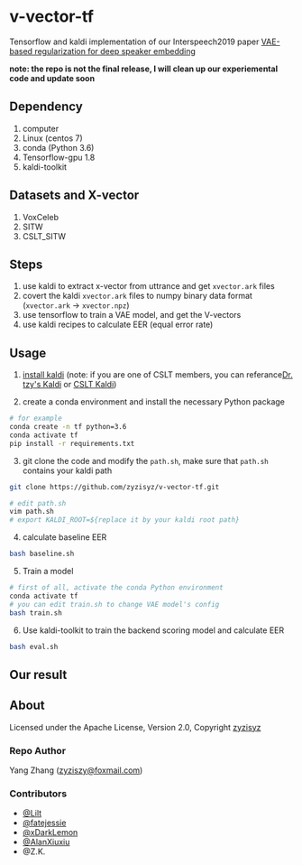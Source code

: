 # v-vector-tf

Tensorflow and kaldi implementation of our Interspeech2019 paper [VAE-based regularization for deep speaker embedding](https://github.com/zyzisyz/v-vector-tf/raw/master/paper.pdf)

**note: the repo is not the final release, I will clean up our experiemental code and update soon**

## Dependency

1. computer
2. Linux (centos 7)
3. conda (Python 3.6)
4. Tensorflow-gpu 1.8
5. kaldi-toolkit

## Datasets and X-vector

1. VoxCeleb
2. SITW
3. CSLT_SITW

## Steps

1. use kaldi to extract x-vector from uttrance and get `xvector.ark` files
2. covert the kaldi `xvector.ark` files to numpy binary data format (`xvector.ark` -> `xvector.npz`)
3. use tensorflow to train a VAE model, and get the V-vectors
4. use kaldi recipes to calculate EER (equal error rate)

## Usage

1. [install kaldi](https://github.com/kaldi-asr/kaldi) (note: if you are one of CSLT members, you can referance[Dr. tzy's Kaldi](https://github.com/tzyll/kaldi) or [CSLT Kaldi](https://github.com/csltstu/kaldi))

2. create a conda environment and install the necessary Python package

```bash
# for example
conda create -n tf python=3.6
conda activate tf
pip install -r requirements.txt
```

3. git clone the code and modify the `path.sh`, make sure that `path.sh` contains your kaldi path

```bash
git clone https://github.com/zyzisyz/v-vector-tf.git

# edit path.sh
vim path.sh
# export KALDI_ROOT=${replace it by your kaldi root path}
```

4. calculate baseline EER

```bash
bash baseline.sh
```

5. Train a model

```bash
# first of all, activate the conda Python environment
conda activate tf
# you can edit train.sh to change VAE model's config
bash train.sh
```

6. Use kaldi-toolkit to train the backend scoring model and calculate EER

```bash
bash eval.sh
```

## Our result

## About

Licensed under the Apache License, Version 2.0, Copyright [zyzisyz](https://github.com/zyzisyz)

### Repo Author

Yang Zhang (zyziszy@foxmail.com)

### Contributors

- [@Lilt](http://166.111.134.19:8081/lilt/)
- [@fatejessie](https://github.com/fatejessie)
- [@xDarkLemon](https://github.com/xDarkLemon)
- [@AlanXiuxiu](https://github.com/AlanXiuxiu)
- @Z.K.
